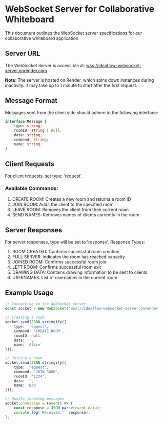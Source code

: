 # WebSocket Server for Collaborative Whiteboard

This document outlines the WebSocket server specifications for our collaborative whiteboard application.

## Server URL

The WebSocket Server is accessible at:
[wss://ideaflow-websocket-server.onrender.com](https://ideaflow-websocket-server.onrender.com)

**Note:** The server is hosted on Render, which spins down instances during inactivity. It may take up to 1 minute to start after the first request.

## Message Format

Messages sent from the client side should adhere to the following interface:

```typescript
interface Message {
    type: string;
    roomID: string | null;
    data: string;
    command: string;
    name: string;
}
```
## Client Requests
For client requests, set type: 'request'.
### Available Commands:

1. CREATE ROOM: Creates a new room and returns a room ID
2. JOIN ROOM: Adds the client to the specified room
3. LEAVE ROOM: Removes the client from their current room
4. SEND NAMES: Retrieves names of clients currently in the room

## Server Responses
For server responses, type will be set to 'response'.
Response Types:

1. ROOM CREATED: Confirms successful room creation
2. FULL SERVER: Indicates the room has reached capacity
3. JOINED ROOM: Confirms successful room join
4. LEFT ROOM: Confirms successful room exit
5. DRAWING DATA: Contains drawing information to be sent to clients
6. USERNAMES: List of usernames in the current room

## Example Usage

```typescript
// Connecting to the WebSocket server
const socket = new WebSocket('wss://ideaflow-websocket-server.onrender.com');

// Creating a room
socket.send(JSON.stringify({
    type: 'request',
    command: 'CREATE ROOM',
    roomID: null,
    data: '',
    name: 'Alice'
}));

// Joining a room
socket.send(JSON.stringify({
    type: 'request',
    command: 'JOIN ROOM',
    roomID: '1234',
    data: '',
    name: 'Bob'
}));

// Handle incoming messages
socket.onmessage = (event) => {
    const response = JSON.parse(event.data);
    console.log('Received:', response);
};
```
